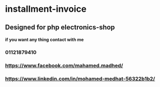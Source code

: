 # installment-invoice
## Designed for php electronics-shop
#### if you want any thing contact with me 
### 01121879410
### https://www.facebook.com/mahamed.madhed/
### https://www.linkedin.com/in/mohamed-medhat-56322b1b2/
